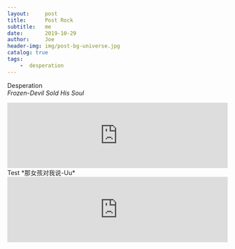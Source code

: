 ```yaml
---
layout:     post
title:      Post Rock
subtitle:   me
date:       2019-10-29
author:     Joe
header-img: img/post-bg-universe.jpg
catalog: true
tags:
    -  desperation   
---
```

<!-- 致死的孤独  
*Taijin Kyofusho-The Evpatoria Report*    
<iframe frameborder="no" marginwidth="0" marginheight="0" width="100%" height="" src="https://music.163.com/outchain/player?type=2&id=19278445&auto=0&height=66"></iframe> -->
Desperation  
*Frozen-Devil Sold His Soul*  
<iframe frameborder="no" marginwidth="0" marginheight="0" width="100%" height="" src="https://music.163.com/outchain/player?type=2&id=17469733&auto=1&height=66"></iframe>  
Test  
*那女孩对我说-Uu*  
<iframe frameborder="no" marginwidth="0" marginheight="0" width="100%" height="" src="https://music.163.com/outchain/player?type=1&id=1372796676&auto=0&height=66"></iframe>
